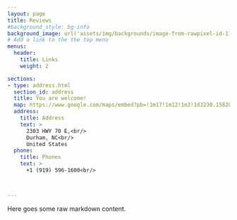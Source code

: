 ```yaml
---
layout: page
title: Reviews
#background_style: bg-info
background_image: url('assets/img/backgrounds/image-from-rawpixel-id-1199650-jpeg.jpg')
# Add a link to the the top menu
menus:
  header:
    title: Links
    weight: 2

sections:
- type: address.html
  section_id: address
  title: You are welcome!
  map: https://www.google.com/maps/embed?pb=!1m17!1m12!1m3!1d3230.158281436212!2d-78.82790978776156!3d35.943097772389315!2m3!1f0!2f0!3f0!3m2!1i1024!2i768!4f13.1!3m2!1m1!2zMzXCsDU2JzM1LjIiTiA3OMKwNDknMzEuMiJX!5e0!3m2!1sen!2sus!4v1714923670575!5m2!1sen!2sus
  address:
    title: Address
    text: >
      2303 HWY 70 E,<br/>
      Durham, NC<br/>
      United States
  phone:
    title: Phones
    text: >
      +1 (919) 596-1600<br/>



---
```

Here goes some raw markdown content.
